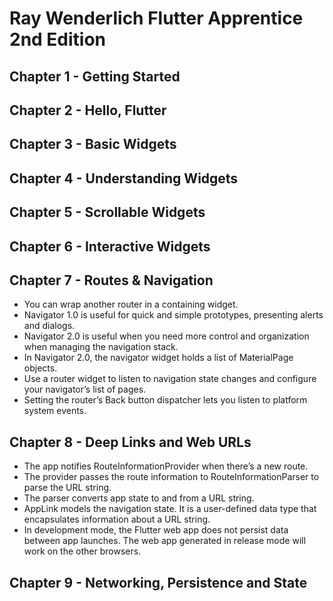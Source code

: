 # Ray Wenderlich Flutter Apprentice 2nd Edition

## Chapter 1 - Getting Started

## Chapter 2 - Hello, Flutter

## Chapter 3 - Basic Widgets

## Chapter 4 - Understanding Widgets

## Chapter 5 - Scrollable Widgets

## Chapter 6 - Interactive Widgets

## Chapter 7 - Routes & Navigation
- You can wrap another router in a containing widget.
- Navigator 1.0 is useful for quick and simple prototypes, presenting alerts and dialogs.
- Navigator 2.0 is useful when you need more control and organization when managing the navigation stack.
- In Navigator 2.0, the navigator widget holds a list of MaterialPage objects.
- Use a router widget to listen to navigation state changes and configure your navigator’s list of pages.
- Setting the router’s Back button dispatcher lets you listen to platform system events.

## Chapter 8 - Deep Links and Web URLs
- The app notifies RouteInformationProvider when there’s a new route.
- The provider passes the route information to RouteInformationParser to parse the URL string.
- The parser converts app state to and from a URL string.
- AppLink models the navigation state. It is a user-defined data type that encapsulates information about a URL string.
- In development mode, the Flutter web app does not persist data between app launches. The web app generated in release mode will work on the other browsers.

## Chapter 9 - Networking, Persistence and State


